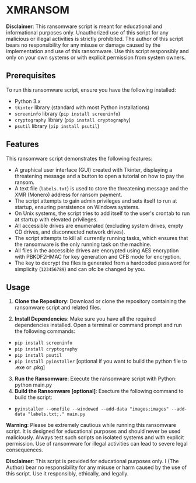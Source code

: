 # XMRANSOM

**Disclaimer**: This ransomware script is meant for educational and informational purposes only. Unauthorized use of this script for any malicious or illegal activities is strictly prohibited. The author of this script bears no responsibility for any misuse or damage caused by the implementation and use of this ransomware. Use this script responsibly and only on your own systems or with explicit permission from system owners.

## Prerequisites

To run this ransomware script, ensure you have the following installed:

- Python 3.x
- `tkinter` library (standard with most Python installations)
- `screeninfo` library (`pip install screeninfo`)
- `cryptography` library (`pip install cryptography`)
- `psutil` library (`pip install psutil`)

## Features

This ransomware script demonstrates the following features:

- A graphical user interface (GUI) created with Tkinter, displaying a threatening message and a button to open a tutorial on how to pay the ransom.
- A text file (`labels.txt`) is used to store the threatening message and the XMR (Monero) address for ransom payment.
- The script attempts to gain admin privileges and sets itself to run at startup, ensuring persistence on Windows systems.
- On Unix systems, the script tries to add itself to the user's crontab to run at startup with elevated privileges.
- All accessible drives are enumerated (excluding system drives, empty CD drives, and disconnected network drives).
- The script attempts to kill all currently running tasks, which ensures that the ransomware is the only running task on the machine.
- All files in the accessible drives are encrypted using AES encryption with PBKDF2HMAC for key generation and CFB mode for encryption.
- The key to decrypt the files is generated from a hardcoded password for simplicity (`123456789`) and can ofc be changed by you.

## Usage

1. **Clone the Repository**: Download or clone the repository containing the ransomware script and related files.

2. **Install Dependencies**: Make sure you have all the required dependencies installed. Open a terminal or command prompt and run the following commands:
- `pip install screeninfo`
- `pip install cryptography`
- `pip install psutil`
- `pip install pyinstaller` [optional if you want to build the python file to .exe or .pkg]

3. **Run the Ransomware**: Execute the ransomware script with Python: python main.py
4. **Build the Ransomware [optional]**: Execture the following command to build the script: 
- `pyinstaller --onefile --windowed --add-data "images;images" --add-data "labels.txt;." main.py`

**Warning**: Please be extremely cautious while running this ransomware script. It is designed for educational purposes and should never be used maliciously. Always test such scripts on isolated systems and with explicit permission. Use of ransomware for illegal activities can lead to severe legal consequences.

**Disclaimer**: This script is provided for educational purposes only. I (The Author) bear no responsibility for any misuse or harm caused by the use of this script. Use it responsibly, ethically, and legally.